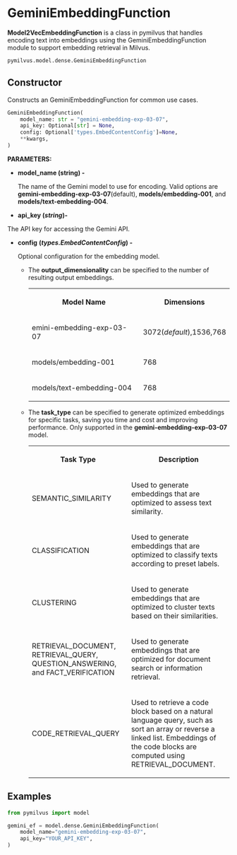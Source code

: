 # GeminiEmbeddingFunction

**Model2VecEmbeddingFunction** is a class in pymilvus that handles encoding text into embeddings using the GeminiEmbeddingFunction module to support embedding retrieval in Milvus.

```python
pymilvus.model.dense.GeminiEmbeddingFunction
```

## Constructor

Constructs an GeminiEmbeddingFunction for common use cases.

```python
GeminiEmbeddingFunction(
    model_name: str = "gemini-embedding-exp-03-07",
    api_key: Optional[str] = None,
    config: Optional['types.EmbedContentConfig']=None,
    **kwargs,
)
```

**PARAMETERS:**

- **model_name (string) -**

    The name of the Gemini model to use for encoding. Valid options are **gemini-embedding-exp-03-07**(default), **models/embedding-001**, and **models/text-embedding-004**.

- **api_key (*string*)-**

The API key for accessing the Gemini API.

- **config** **(*types.EmbedContentConfig*) -**

    Optional configuration for the embedding model.

    - The **output_dimensionality** can be specified to the number of resulting output embeddings.

        <table>
           <tr>
             <th><p><strong>Model Name</strong></p></th>
             <th><p><strong>Dimensions</strong></p></th>
           </tr>
           <tr>
             <td><p>emini-embedding-exp-03-07</p></td>
             <td><p>3072(<em>default</em>),1536,768</p></td>
           </tr>
           <tr>
             <td><p>models/embedding-001</p></td>
             <td><p>768</p></td>
           </tr>
           <tr>
             <td><p>models/text-embedding-004</p></td>
             <td><p>768</p></td>
           </tr>
        </table>

    - The **task_type** can be specified to generate optimized embeddings for specific tasks, saving you time and cost and improving performance. Only supported in the **gemini-embedding-exp-03-07** model.

        <table>
           <tr>
             <th><p>Task Type</p></th>
             <th><p>Description</p></th>
           </tr>
           <tr>
             <td><p>SEMANTIC_SIMILARITY</p></td>
             <td><p>Used to generate embeddings that are optimized to assess text similarity.</p></td>
           </tr>
           <tr>
             <td><p>CLASSIFICATION</p></td>
             <td><p>Used to generate embeddings that are optimized to classify texts according to preset labels.</p></td>
           </tr>
           <tr>
             <td><p>CLUSTERING</p></td>
             <td><p>Used to generate embeddings that are optimized to cluster texts based on their similarities.</p></td>
           </tr>
           <tr>
             <td><p>RETRIEVAL_DOCUMENT, RETRIEVAL_QUERY, QUESTION_ANSWERING, and FACT_VERIFICATION</p></td>
             <td><p>Used to generate embeddings that are optimized for document search or information retrieval.</p></td>
           </tr>
           <tr>
             <td><p>CODE_RETRIEVAL_QUERY</p></td>
             <td><p>Used to retrieve a code block based on a natural language query, such as sort an array or reverse a linked list. Embeddings of the code blocks are computed using RETRIEVAL_DOCUMENT.</p></td>
           </tr>
        </table>

## Examples

```python
from pymilvus import model

gemini_ef = model.dense.GeminiEmbeddingFunction(
    model_name="gemini-embedding-exp-03-07",
    api_key="YOUR_API_KEY",
)
```

